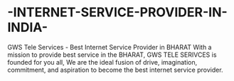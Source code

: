 # -INTERNET-SERVICE-PROVIDER-IN-INDIA-
  GWS Tele Services - Best Internet Service Provider in BHARAT With a mission to provide best service in the BHARAT, GWS TELE SERIVCES is founded for you all, We are the ideal fusion of drive, imagination, commitment, and aspiration to become the best internet service provider. 

